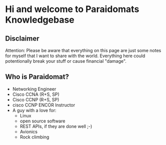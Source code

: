 # Hi and welcome to Paraidomats Knowledgebase

## Disclaimer

Attention: Please be aware that everything on this page are just some notes for myself that I want to share with the world. Everything here could potentionally break your stuff or cause financial "damage".

## Who is Paraidomat?

- Networking Engineer
- Cisco CCNA (R+S, SP)
- Cisco CCNP (R+S, SP)
- cisco CCNP ENCOR Instructor
- A guy with a love for:
  - Linux
  - open source software
  - REST APIs, if they are done well ;-)
  - Avionics
  - Rock climbing
